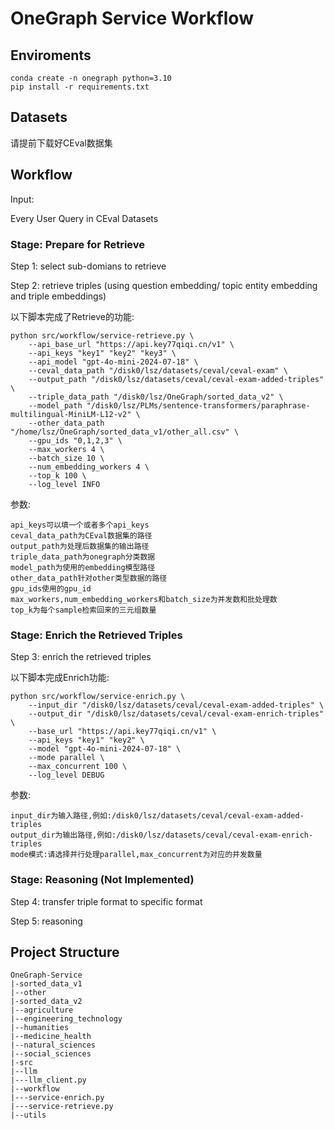 # OneGraph Service Workflow

## Enviroments

    conda create -n onegraph python=3.10
    pip install -r requirements.txt
    
## Datasets
请提前下载好CEval数据集

## Workflow
Input: 

Every User Query in CEval Datasets

### Stage: Prepare for Retrieve
Step 1: select sub-domians to retrieve

Step 2: retrieve triples (using question embedding/ topic entity embedding and triple embeddings)

以下脚本完成了Retrieve的功能:

    python src/workflow/service-retrieve.py \
        --api_base_url "https://api.key77qiqi.cn/v1" \
        --api_keys "key1" "key2" "key3" \
        --api_model "gpt-4o-mini-2024-07-18" \
        --ceval_data_path "/disk0/lsz/datasets/ceval/ceval-exam" \
        --output_path "/disk0/lsz/datasets/ceval/ceval-exam-added-triples" \
        --triple_data_path "/disk0/lsz/OneGraph/sorted_data_v2" \
        --model_path "/disk0/lsz/PLMs/sentence-transformers/paraphrase-multilingual-MiniLM-L12-v2" \
        --other_data_path "/home/lsz/OneGraph/sorted_data_v1/other_all.csv" \
        --gpu_ids "0,1,2,3" \
        --max_workers 4 \
        --batch_size 10 \
        --num_embedding_workers 4 \
        --top_k 100 \
        --log_level INFO

参数:

    api_keys可以填一个或者多个api_keys
    ceval_data_path为CEval数据集的路径
    output_path为处理后数据集的输出路径
    triple_data_path为onegraph分类数据
    model_path为使用的embedding模型路径
    other_data_path针对other类型数据的路径
    gpu_ids使用的gpu_id
    max_workers,num_embedding_workers和batch_size为并发数和批处理数
    top_k为每个sample检索回来的三元组数量

### Stage: Enrich the Retrieved Triples
Step 3: enrich the retrieved triples

以下脚本完成Enrich功能:

    python src/workflow/service-enrich.py \
        --input_dir "/disk0/lsz/datasets/ceval/ceval-exam-added-triples" \
        --output_dir "/disk0/lsz/datasets/ceval/ceval-exam-enrich-triples" \
        --base_url "https://api.key77qiqi.cn/v1" \
        --api_keys "key1" "key2" \
        --model "gpt-4o-mini-2024-07-18" \
        --mode parallel \
        --max_concurrent 100 \
        --log_level DEBUG

参数:

    input_dir为输入路径,例如:/disk0/lsz/datasets/ceval/ceval-exam-added-triples
    output_dir为输出路径,例如:/disk0/lsz/datasets/ceval/ceval-exam-enrich-triples
    mode模式:请选择并行处理parallel,max_concurrent为对应的并发数量

### Stage: Reasoning (Not Implemented)
Step 4: transfer triple format to specific format

Step 5: reasoning

## Project Structure
    OneGraph-Service
    |-sorted_data_v1
    |--other
    |-sorted_data_v2
    |--agriculture
    |--engineering_technology
    |--humanities
    |--medicine_health
    |--natural_sciences
    |--social_sciences
    |-src
    |--llm
    |---llm_client.py
    |--workflow
    |---service-enrich.py
    |---service-retrieve.py
    |--utils